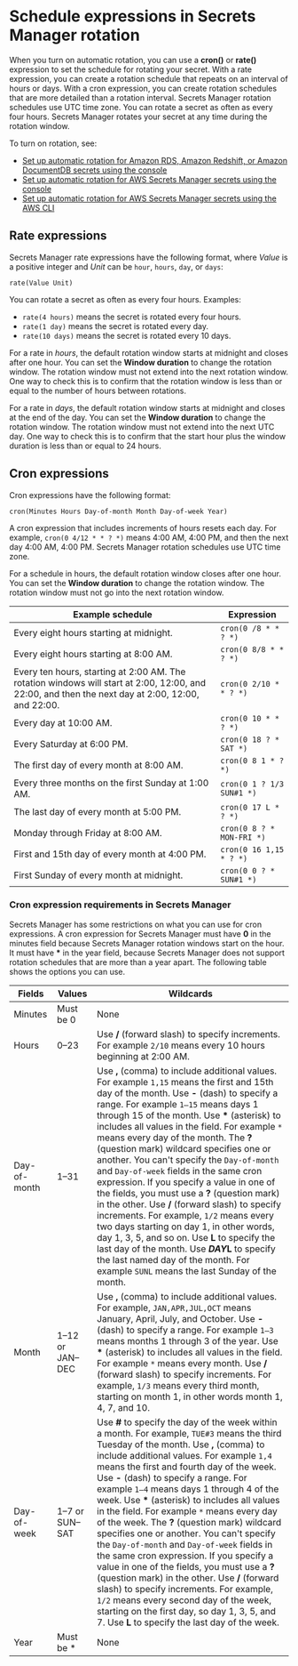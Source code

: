 # Schedule expressions in Secrets Manager rotation<a name="rotate-secrets_schedule"></a>

When you turn on automatic rotation, you can use a **cron\(\)** or **rate\(\)** expression to set the schedule for rotating your secret\. With a rate expression, you can create a rotation schedule that repeats on an interval of hours or days\. With a cron expression, you can create rotation schedules that are more detailed than a rotation interval\. Secrets Manager rotation schedules use UTC time zone\. You can rotate a secret as often as every four hours\. Secrets Manager rotates your secret at any time during the rotation window\.

To turn on rotation, see:
+ [Set up automatic rotation for Amazon RDS, Amazon Redshift, or Amazon DocumentDB secrets using the console](rotate-secrets_turn-on-for-db.md)
+ [Set up automatic rotation for AWS Secrets Manager secrets using the console](rotate-secrets_turn-on-for-other.md)
+ [Set up automatic rotation for AWS Secrets Manager secrets using the AWS CLI](rotate-secrets-cli.md)

## Rate expressions<a name="rotate-secrets_schedule-rate"></a>

Secrets Manager rate expressions have the following format, where *Value* is a positive integer and *Unit* can be `hour`, `hours`, `day`, or `days`:

```
rate(Value Unit)
```

You can rotate a secret as often as every four hours\. Examples:
+ `rate(4 hours)` means the secret is rotated every four hours\.
+ `rate(1 day)` means the secret is rotated every day\.
+ `rate(10 days)` means the secret is rotated every 10 days\.

For a rate in *hours*, the default rotation window starts at midnight and closes after one hour\. You can set the **Window duration** to change the rotation window\. The rotation window must not extend into the next rotation window\. One way to check this is to confirm that the rotation window is less than or equal to the number of hours between rotations\.

For a rate in *days*, the default rotation window starts at midnight and closes at the end of the day\. You can set the **Window duration** to change the rotation window\. The rotation window must not extend into the next UTC day\. One way to check this is to confirm that the start hour plus the window duration is less than or equal to 24 hours\. 

## Cron expressions<a name="rotate-secrets_schedule-cron"></a>

Cron expressions have the following format:

```
cron(Minutes Hours Day-of-month Month Day-of-week Year)
```

A cron expression that includes increments of hours resets each day\. For example, `cron(0 4/12 * * ? *)` means 4:00 AM, 4:00 PM, and then the next day 4:00 AM, 4:00 PM\. Secrets Manager rotation schedules use UTC time zone\.

For a schedule in hours, the default rotation window closes after one hour\. You can set the **Window duration** to change the rotation window\. The rotation window must not go into the next rotation window\. 


| Example schedule | Expression | 
| --- | --- | 
| Every eight hours starting at midnight\.  |  `cron(0 /8 * * ? *)`  | 
| Every eight hours starting at 8:00 AM\.  |  `cron(0 8/8 * * ? *)`  | 
| Every ten hours, starting at 2:00 AM\. The rotation windows will start at 2:00, 12:00, and 22:00, and then the next day at 2:00, 12:00, and 22:00\.  |  `cron(0 2/10 * * ? *)`  | 
| Every day at 10:00 AM\. |  `cron(0 10 * * ? *)`  | 
|  Every Saturday at 6:00 PM\.  |  `cron(0 18 ? * SAT *)`  | 
|  The first day of every month at 8:00 AM\.  |  `cron(0 8 1 * ? *)`  | 
|  Every three months on the first Sunday at 1:00 AM\.  |  `cron(0 1 ? 1/3 SUN#1 *)`  | 
|  The last day of every month at 5:00 PM\.  |  `cron(0 17 L * ? *)`  | 
|  Monday through Friday at 8:00 AM\.  |  `cron(0 8 ? * MON-FRI *)`  | 
|  First and 15th day of every month at 4:00 PM\.  |  `cron(0 16 1,15 * ? *)`  | 
|  First Sunday of every month at midnight\.  |  `cron(0 0 ? * SUN#1 *)`  | 

### Cron expression requirements in Secrets Manager<a name="rotate-secrets_schedule-cron-ASM"></a>

Secrets Manager has some restrictions on what you can use for cron expressions\. A cron expression for Secrets Manager must have **0** in the minutes field because Secrets Manager rotation windows start on the hour\. It must have **\*** in the year field, because Secrets Manager does not support rotation schedules that are more than a year apart\. The following table shows the options you can use\.


| **Fields** | **Values** | **Wildcards** | 
| --- | --- | --- | 
|  Minutes  | Must be 0 | None | 
|  Hours  |  0–23  |  Use **/** \(forward slash\) to specify increments\. For example `2/10` means every 10 hours beginning at 2:00 AM\.   | 
|  Day\-of\-month  |  1–31  |  Use **,** \(comma\) to include additional values\. For example `1,15` means the first and 15th day of the month\. Use **\-** \(dash\) to specify a range\. For example `1–15` means days 1 through 15 of the month\. Use **\*** \(asterisk\) to includes all values in the field\. For example `*` means every day of the month\. The **?** \(question mark\) wildcard specifies one or another\. You can't specify the `Day-of-month` and `Day-of-week` fields in the same cron expression\. If you specify a value in one of the fields, you must use a **?** \(question mark\) in the other\. Use **/** \(forward slash\) to specify increments\. For example, `1/2` means every two days starting on day 1, in other words, day 1, 3, 5, and so on\. Use **L** to specify the last day of the month\. Use ***DAY*L** to specify the last named day of the month\. For example `SUNL` means the last Sunday of the month\.  | 
|  Month  |  1–12 or JAN–DEC  |  Use **,** \(comma\) to include additional values\. For example, `JAN,APR,JUL,OCT` means January, April, July, and October\. Use **\-** \(dash\) to specify a range\. For example `1–3` means months 1 through 3 of the year\. Use **\*** \(asterisk\) to includes all values in the field\. For example `*` means every month\. Use **/** \(forward slash\) to specify increments\. For example, `1/3` means every third month, starting on month 1, in other words month 1, 4, 7, and 10\.  | 
|  Day\-of\-week  |  1–7 or SUN–SAT  |  Use **\#** to specify the day of the week within a month\. For example, `TUE#3` means the third Tuesday of the month\.  Use **,** \(comma\) to include additional values\. For example `1,4` means the first and fourth day of the week\. Use **\-** \(dash\) to specify a range\. For example `1–4` means days 1 through 4 of the week\. Use **\*** \(asterisk\) to includes all values in the field\. For example `*` means every day of the week\. The **?** \(question mark\) wildcard specifies one or another\. You can't specify the `Day-of-month` and `Day-of-week` fields in the same cron expression\. If you specify a value in one of the fields, you must use a **?** \(question mark\) in the other\. Use **/** \(forward slash\) to specify increments\. For example, `1/2` means every second day of the week, starting on the first day, so day 1, 3, 5, and 7\. Use **L** to specify the last day of the week\.  | 
|  Year  | Must be \* | None | 